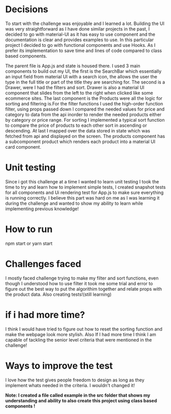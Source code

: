 # Decisions

To start with the challenge was enjoyable and I learned a lot. Building the UI was very straightforward as I have done similar projects in the past, I decided to go with material-UI as it has easy to use component
and the documentation is clear and provides examples to use. In this particular project I decided to go with functional components and use Hooks. As I prefer its implementation to save time and lines of code compared to class based components.

The parent file is App.js and state is housed there. I used 3 main components to build out my UI, the first is the SearchBar which essentially an input field from material UI with a search icon, the allows the user the type in the full title or part of the title they are searching for. The second is a Drawer, were I had the filters and sort. Drawer is also a material UI component that slides from the left to the right when clicked like some ecommerce sites. The last component is the Products were all the logic for sorting and filtering is.For the filter functions I used the high-order function  filter, using props passed down I compared the needed values for price and category to data from the api inorder to render the needed products either by category or price range. For sorting I implemented a typical sort function to compare the price of products to each other sort in ascending or descending. At last I mapped over the data stored in state which was fetched from api and displayed on the screen. The products component has a subcomponent product which renders each product into a material UI card component.

# Unit testing

Since i got this challenge at a time I wanted to learn unit testing I took the time to try and learn how to implement simple tests, I created snapshot tests for all components and Ui rendering test for App.js to make sure everything is running correctly. I believe this part was hard on me as I was learning it during the challenge and wanted to show my ability to learn while implementing previous knowledge!

# How to run

npm start or yarn start

# Challenges faced

I mostly faced challenge trying to make my filter and sort functions, even though I understood how to use filter it took me some trial and error to figure out the best way to put the algorithim together and relate props with the product data. Also creating tests!(still learning)

# if i had more time?
 I think I would have tried to figure out how to reset the sorting function and make the webpage look more stylish. Also If I had more time I think I am capable of tackling the senior level criteria that were mentioned in the challenge!

# Ways to improve the test

I love how the test gives people freedom to design as long as they implement whats needed in the criteria. I wouldn't changed it!


**Note: I created a file called example in the src folder that shows my understanding and ability to also create this project using class based components !**



